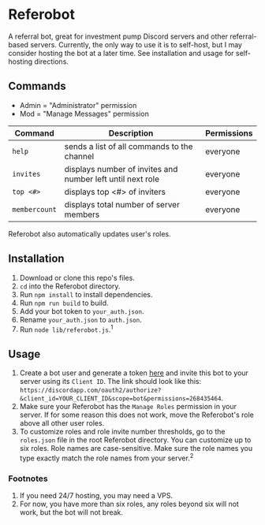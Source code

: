 # Referobot

A referral bot, great for investment pump Discord servers and other referral-based servers. Currently, the only way to use it is to self-host, but I may consider hosting the bot at a later time. See installation and usage for self-hosting directions.

## Commands

* Admin = "Administrator" permission
* Mod = "Manage Messages" permission

|Command|Description|Permissions|
|---|---|--|
|`help`|sends a list of all commands to the channel|everyone|
|`invites`|displays number of invites and number left until next role|everyone|
|`top <#>`|displays top <#> of inviters|everyone|
|`membercount`|displays total number of server members|everyone|

Referobot also automatically updates user's roles.

## Installation

1. Download or clone this repo's files.
2. `cd` into the Referobot directory.
3. Run `npm install` to install dependencies.
4. Run `npm run build` to build.
5. Add your bot token to `your_auth.json`.
6. Rename `your_auth.json` to `auth.json`.
7. Run `node lib/referobot.js`.<sup>1</sup>

## Usage

1. Create a bot user and generate a token [here](https://discordapp.com/developers/applications) and invite this bot to your server using its `Client ID`. The link should look like this: `https://discordapp.com/oauth2/authorize?&client_id=YOUR_CLIENT_ID&scope=bot&permissions=268435464`.
1. Make sure your Referobot has the `Manage Roles` permission in your server. If for some reason this does not work, move the Referobot's role above all other user roles.
2. To customize roles and role invite number thresholds, go to the `roles.json` file in the root Referobot directory. You can customize up to six roles. Role names are case-sensitive. Make sure the role names you type exactly match the role names from your server.<sup>2</sup>

### Footnotes

1. If you need 24/7 hosting, you may need a VPS.
2. For now, you have more than six roles, any roles beyond six will not work, but the bot will not break.
